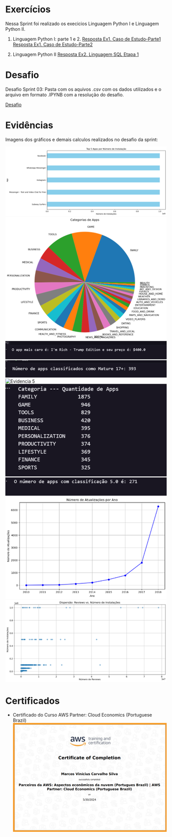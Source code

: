 # Exercícios


Nessa Sprint foi realizado os execicios Linguagem Python I e Linguagem Python II.

1. Linguagem Python I: parte 1 e 2.
[Resposta Ex1. Caso de Estudo-Parte1](/Sprint3/exercicios/LinguagemPython-1/Parte01/)
[Resposta Ex1. Caso de Estudo-Parte2](/Sprint3/exercicios/LinguagemPython-1/Parte02/)


2. Linguagem Python II
[Resposta Ex2. Linguagem SQL Etapa 1](/Sprint3/exercicios/LinguagemPython-2/)


# Desafio

Desafio Sprint 03: Pasta com os aquivos .csv com os dados utilizados e o arquivo em formato .IPYNB com a resolução do desafio.

[Desafio](/Sprint3/desafio/)


# Evidências


Imagens dos gráficos e demais calculos realizados no desafio da sprint:


![Evidencia 1](/Sprint3/evidencias/GraficoDeBarrasTop5Instalacao.png)
![Evidencia 2](/Sprint3/evidencias/GraficoDePizzaCategorias.png)
![Evidencia 3](/Sprint3/evidencias/AppMaisCaro.png)
![Evidencia 4](/Sprint3/evidencias/ClassMature.png)
![Evidencia 5](//Sprint3/evidencias/Top10Reviews.png)
![Evidencia 6](/Sprint3/evidencias/Top10Categorias.png)
![Evidencia 7](/Sprint3/evidencias/AppsClass5.png)
![Evidencia 8](/Sprint3/evidencias/GraficoDeLinhasAtualizacaoPorAno.png)
![Evidencia 9](/Sprint3/evidencias/GraficoDispersaoReviewsvsInstalacoes.png)


# Certificados


- Certificado do Curso AWS Partner: Cloud Economics (Portuguese Brazil)
![AWS Partner: Cloud Economics](/Sprint3/certificados/CertificadoAWS-Sprint3.png)